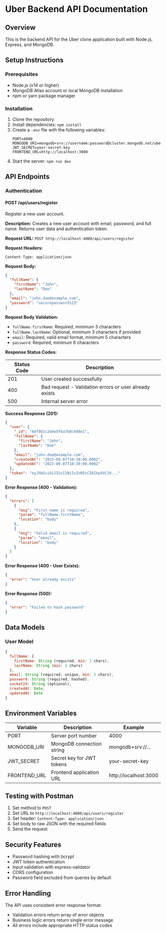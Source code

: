 # Uber Backend API Documentation

## Overview
This is the backend API for the Uber clone application built with Node.js, Express, and MongoDB.

## Setup Instructions

### Prerequisites
- Node.js (v14 or higher)
- MongoDB Atlas account or local MongoDB installation
- npm or yarn package manager

### Installation
1. Clone the repository
2. Install dependencies: `npm install`
3. Create a `.env` file with the following variables:
   ```
   PORT=4000
   MONGODB_URI=mongodb+srv://username:password@cluster.mongodb.net/uber
   JWT_SECRET=your-secret-key
   FRONTEND_URL=http://localhost:3000
   ```
4. Start the server: `npm run dev`

## API Endpoints

### Authentication

#### POST /api/users/register
Register a new user account.

**Description:** Creates a new user account with email, password, and full name. Returns user data and authentication token.

**Request URL:** `POST http://localhost:4000/api/users/register`

**Request Headers:**
```
Content-Type: application/json
```

**Request Body:**
```json
{
  "fullName": {
    "firstName": "John",
    "lastName": "Doe"
  },
  "email": "john.doe@example.com",
  "password": "securepassword123"
}
```

**Request Body Validation:**
- `fullName.firstName`: Required, minimum 3 characters
- `fullName.lastName`: Optional, minimum 3 characters if provided
- `email`: Required, valid email format, minimum 5 characters
- `password`: Required, minimum 6 characters

**Response Status Codes:**

| Status Code | Description |
|-------------|-------------|
| 201 | User created successfully |
| 400 | Bad request - Validation errors or user already exists |
| 500 | Internal server error |

**Success Response (201):**
```json
{
  "user": {
    "_id": "64f8b1c2d4e5f6a7b8c9d0e1",
    "fullName": {
      "firstName": "John",
      "lastName": "Doe"
    },
    "email": "john.doe@example.com",
    "createdAt": "2023-09-07T10:30:00.000Z",
    "updatedAt": "2023-09-07T10:30:00.000Z"
  },
  "token": "eyJhbGciOiJIUzI1NiIsInR5cCI6IkpXVCJ9..."
}
```

**Error Response (400 - Validation):**
```json
{
  "errors": [
    {
      "msg": "First name is required",
      "param": "fullName.firstName",
      "location": "body"
    },
    {
      "msg": "Valid email is required",
      "param": "email",
      "location": "body"
    }
  ]
}
```

**Error Response (400 - User Exists):**
```json
{
  "error": "User already exists"
}
```

**Error Response (500):**
```json
{
  "error": "Failed to hash password"
}
```

## Data Models

### User Model
```javascript
{
  fullName: {
    firstName: String (required, min: 3 chars),
    lastName: String (min: 3 chars)
  },
  email: String (required, unique, min: 5 chars),
  password: String (required, hashed),
  socketId: String (optional),
  createdAt: Date,
  updatedAt: Date
}
```

## Environment Variables

| Variable | Description | Example |
|----------|-------------|---------|
| PORT | Server port number | 4000 |
| MONGODB_URI | MongoDB connection string | mongodb+srv://... |
| JWT_SECRET | Secret key for JWT tokens | your-secret-key |
| FRONTEND_URL | Frontend application URL | http://localhost:3000 |

## Testing with Postman

1. Set method to `POST`
2. Set URL to `http://localhost:4000/api/users/register`
3. Set header: `Content-Type: application/json`
4. Set body to raw JSON with the required fields
5. Send the request

## Security Features

- Password hashing with bcrypt
- JWT token authentication
- Input validation with express-validator
- CORS configuration
- Password field excluded from queries by default

## Error Handling

The API uses consistent error response format:
- Validation errors return array of error objects
- Business logic errors return single error message
- All errors include appropriate HTTP status codes
